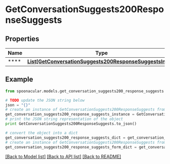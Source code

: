 # GetConversationSuggests200ResponseSuggests


## Properties

Name | Type | Description | Notes
------------ | ------------- | ------------- | -------------
**** | [**List[GetConversationSuggests200ResponseSuggestsInner]**](GetConversationSuggests200ResponseSuggestsInner.md) |  | 

## Example

```python
from spoonacular.models.get_conversation_suggests200_response_suggests import GetConversationSuggests200ResponseSuggests

# TODO update the JSON string below
json = "{}"
# create an instance of GetConversationSuggests200ResponseSuggests from a JSON string
get_conversation_suggests200_response_suggests_instance = GetConversationSuggests200ResponseSuggests.from_json(json)
# print the JSON string representation of the object
print GetConversationSuggests200ResponseSuggests.to_json()

# convert the object into a dict
get_conversation_suggests200_response_suggests_dict = get_conversation_suggests200_response_suggests_instance.to_dict()
# create an instance of GetConversationSuggests200ResponseSuggests from a dict
get_conversation_suggests200_response_suggests_form_dict = get_conversation_suggests200_response_suggests.from_dict(get_conversation_suggests200_response_suggests_dict)
```
[[Back to Model list]](../README.md#documentation-for-models) [[Back to API list]](../README.md#documentation-for-api-endpoints) [[Back to README]](../README.md)


